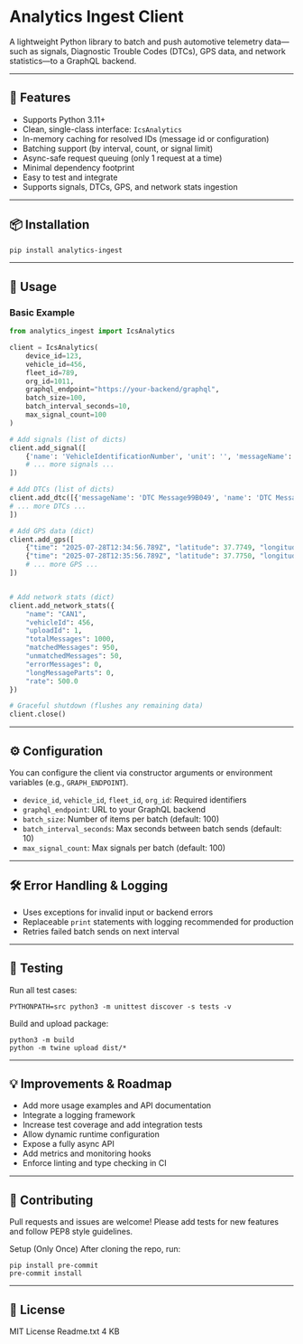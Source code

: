 # Analytics Ingest Client

A lightweight Python library to batch and push automotive telemetry data—such as signals, Diagnostic Trouble Codes (DTCs), GPS data, and network statistics—to a GraphQL backend.

---

## 🔧 Features

- Supports Python 3.11+
- Clean, single-class interface: `IcsAnalytics`
- In-memory caching for resolved IDs (message id or configuration)
- Batching support (by interval, count, or signal limit)
- Async-safe request queuing (only 1 request at a time)
- Minimal dependency footprint
- Easy to test and integrate
- Supports signals, DTCs, GPS, and network stats ingestion

---

## 📦 Installation

```bash
pip install analytics-ingest
```

---

## 🚀 Usage

### Basic Example

```python
from analytics_ingest import IcsAnalytics

client = IcsAnalytics(
    device_id=123,
    vehicle_id=456,
    fleet_id=789,
    org_id=1011,
    graphql_endpoint="https://your-backend/graphql",
    batch_size=100,
    batch_interval_seconds=10,
    max_signal_count=100
)

# Add signals (list of dicts)
client.add_signal([
    {'name': 'VehicleIdentificationNumber', 'unit': '', 'messageName': 'BusQuery_IDDecoding_F190_VSSAL', 'networkName': 'Cluster_6_TestTool', 'ecuName': '', 'arbId': '', 'fileId': '1234', 'paramType': 'TEXT', 'signalType': 'DID', 'messageDate': '2025-07-15T01:40:00.000000', 'paramId': 'F190', 'data': [{'value': 0.04, 'time': '1970-01-07T18:28:54Z'}]},
    # ... more signals ...
])

# Add DTCs (list of dicts)
client.add_dtc([{'messageName': 'DTC Message99B049', 'name': 'DTC Message99B049', 'networkName': 'Cluster_6_TestTool', 'ecuName': 'VCU_Android_GAS', 'ecuId': '14DA80F1', 'messageDate': '2025-07-15T01:42:20.385429', 'fileId': '1234', 'data': [{'dtcId': 'B19B0-49', 'description': 'Head-Up Display - Internal Electronic Failure', 'status': '2F', 'time': '2025-07-15T01:42:15.979524'}]} 
# ... more DTCs ...
])

# Add GPS data (dict)
client.add_gps([
    {"time": "2025-07-28T12:34:56.789Z", "latitude": 37.7749, "longitude": -122.4194, "accuracy": 10.5, "altitude": 120.3, "speed": 45.2, "bearing": 75.0, "available": {"accuracy": True, "altitude": True, "bearing": False, "speed": True, "time": True}},
    {"time": "2025-07-28T12:35:56.789Z", "latitude": 37.7750, "longitude": -122.4195}
    # ... more GPS ...
])


# Add network stats (dict)
client.add_network_stats({
    "name": "CAN1",
    "vehicleId": 456,
    "uploadId": 1,
    "totalMessages": 1000,
    "matchedMessages": 950,
    "unmatchedMessages": 50,
    "errorMessages": 0,
    "longMessageParts": 0,
    "rate": 500.0
})

# Graceful shutdown (flushes any remaining data)
client.close()
```

---

## ⚙️ Configuration

You can configure the client via constructor arguments or environment variables (e.g., `GRAPH_ENDPOINT`).

- `device_id`, `vehicle_id`, `fleet_id`, `org_id`: Required identifiers
- `graphql_endpoint`: URL to your GraphQL backend
- `batch_size`: Number of items per batch (default: 100)
- `batch_interval_seconds`: Max seconds between batch sends (default: 10)
- `max_signal_count`: Max signals per batch (default: 100)

---

## 🛠️ Error Handling & Logging

- Uses exceptions for invalid input or backend errors
- Replaceable `print` statements with logging recommended for production
- Retries failed batch sends on next interval

---

## 🧪 Testing

Run all test cases:

```
PYTHONPATH=src python3 -m unittest discover -s tests -v
```

Build and upload package:

```
python3 -m build
python -m twine upload dist/*
```

---

## 💡 Improvements & Roadmap

- Add more usage examples and API documentation
- Integrate a logging framework
- Increase test coverage and add integration tests
- Allow dynamic runtime configuration
- Expose a fully async API
- Add metrics and monitoring hooks
- Enforce linting and type checking in CI

---

## 🤝 Contributing

Pull requests and issues are welcome! Please add tests for new features and follow PEP8 style guidelines.

Setup (Only Once)
After cloning the repo, run:

```
pip install pre-commit
pre-commit install

```

---

## 📄 License

MIT License
Readme.txt
4 KB